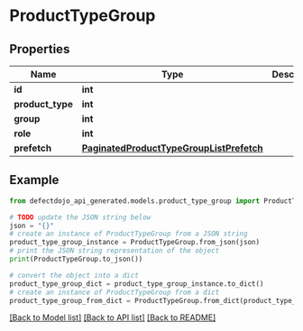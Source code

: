 # ProductTypeGroup


## Properties

Name | Type | Description | Notes
------------ | ------------- | ------------- | -------------
**id** | **int** |  | [readonly] 
**product_type** | **int** |  | 
**group** | **int** |  | 
**role** | **int** |  | 
**prefetch** | [**PaginatedProductTypeGroupListPrefetch**](PaginatedProductTypeGroupListPrefetch.md) |  | [optional] 

## Example

```python
from defectdojo_api_generated.models.product_type_group import ProductTypeGroup

# TODO update the JSON string below
json = "{}"
# create an instance of ProductTypeGroup from a JSON string
product_type_group_instance = ProductTypeGroup.from_json(json)
# print the JSON string representation of the object
print(ProductTypeGroup.to_json())

# convert the object into a dict
product_type_group_dict = product_type_group_instance.to_dict()
# create an instance of ProductTypeGroup from a dict
product_type_group_from_dict = ProductTypeGroup.from_dict(product_type_group_dict)
```
[[Back to Model list]](../README.md#documentation-for-models) [[Back to API list]](../README.md#documentation-for-api-endpoints) [[Back to README]](../README.md)


